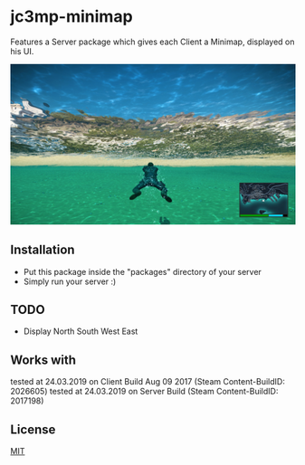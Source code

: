 # jc3mp-minimap
Features a Server package which gives each Client a Minimap, displayed on his UI.

![Image of the Minimap](https://raw.githubusercontent.com/derbl4ck/derbl4ck.github.com/master/jc3mp-minimap.png)

## Installation

  - Put this package inside the "packages" directory of your server
  - Simply run your server :)

## TODO

  - Display North South West East
  
## Works with

tested at 24.03.2019 on Client Build Aug 09 2017 (Steam Content-BuildID: 2026605)
tested at 24.03.2019 on Server Build (Steam Content-BuildID: 2017198)

## License

[MIT](http://opensource.org/licenses/MIT)
